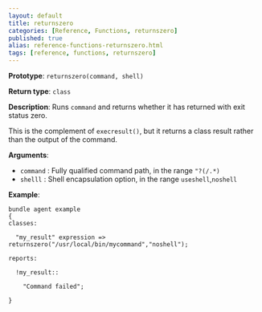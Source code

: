 ```yaml
---
layout: default
title: returnszero
categories: [Reference, Functions, returnszero]
published: true
alias: reference-functions-returnszero.html
tags: [reference, functions, returnszero]
---
```


**Prototype**: `returnszero(command, shell)`

**Return type**: `class`

**Description**: Runs `command` and returns whether it has returned with exit 
status zero.

This is the complement of `execresult()`, but it returns a class result
rather than the output of the command.

**Arguments**:

* `command` : Fully qualified command path, in the range `"?(/.*)`
* `shelll` : Shell encapsulation option, in the range `useshell`,`noshell`

**Example**:

```cf3
bundle agent example
{     
classes:

  "my_result" expression => returnszero("/usr/local/bin/mycommand","noshell");

reports:

  !my_result::

    "Command failed";

}
```
